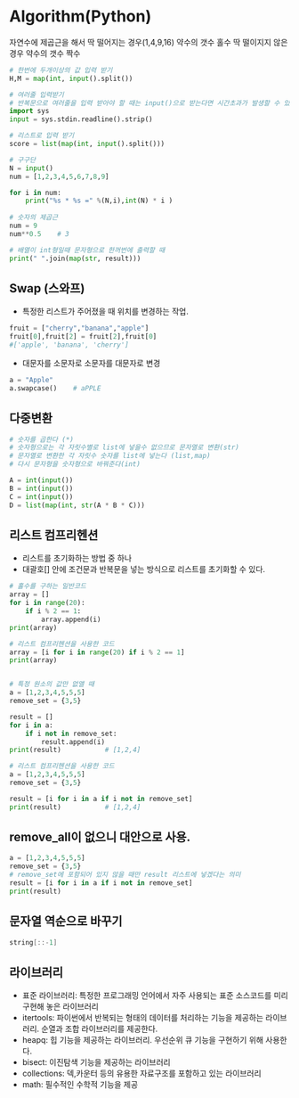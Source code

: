 # Algorithm(Python)

자연수에 제곱근을 해서 딱 떨어지는 경우(1,4,9,16) 약수의 갯수 홀수
딱 떨이지지 않은 경우 약수의 갯수 짝수

```python
# 한번에 두개이상의 값 입력 받기
H,M = map(int, input().split())

# 여러줄 입력받기
# 반복문으로 여러줄을 입력 받아야 할 때는 input()으로 받는다면 시간초과가 발생할 수 있다
import sys
input = sys.stdin.readline().strip()

# 리스트로 입력 받기
score = list(map(int, input().split()))

# 구구단
N = input()
num = [1,2,3,4,5,6,7,8,9]

for i in num:
    print("%s * %s =" %(N,i),int(N) * i )
    
# 숫자의 제곱근
num = 9
num**0.5    # 3 

# 배열이 int형일때 문자형으로 한꺼번에 출력할 때
print(" ".join(map(str, result)))
```

## Swap (스와프)
- 특정한 리스트가 주어졌을 때 위치를 변경하는 작업.
```python
fruit = ["cherry","banana","apple"]
fruit[0],fruit[2] = fruit[2],fruit[0]
#['apple', 'banana', 'cherry']
```
- 대문자를 소문자로 소문자를 대문자로 변경
```python
a = "Apple"
a.swapcase()    # aPPLE
```

## 다중변환
```python
# 숫자를 곱한다 (*) 
# 숫자형으로는 각 자릿수별로 list에 넣을수 없으므로 문자열로 변환(str)
# 문자열로 변환한 각 자릿수 숫자를 list에 넣는다 (list,map)
# 다시 문자형을 숫자형으로 바꿔준다(int) 

A = int(input())
B = int(input())
C = int(input())
D = list(map(int, str(A * B * C)))
```

## 리스트 컴프리헨션
- 리스트를 초기화하는 방법 중 하나
- 대괄호[] 안에 조건문과 반복문을 넣는 방식으로 리스트를 초기화할 수 있다.
```python
# 홀수를 구하는 일반코드
array = []
for i in range(20):
    if i % 2 == 1:
        array.append(i)
print(array)

# 리스트 컴프리헨션을 사용한 코드
array = [i for i in range(20) if i % 2 == 1]
print(array)


# 특정 원소의 값만 없앨 때
a = [1,2,3,4,5,5,5]
remove_set = {3,5}

result = []
for i in a:
    if i not in remove_set:
        result.append(i)
print(result)           # [1,2,4]

# 리스트 컴프리헨션을 사용한 코드
a = [1,2,3,4,5,5,5]
remove_set = {3,5}

result = [i for i in a if i not in remove_set]
print(result)           # [1,2,4]
```

## remove_all이 없으니 대안으로 사용.
```python
a = [1,2,3,4,5,5,5]
remove_set = {3,5}
# remove_set에 포함되어 있지 않을 때만 result 리스트에 넣겠다는 의미
result = [i for i in a if i not in remove_set]
print(result)
```

## 문자열 역순으로 바꾸기
```swift
string[::-1]
```

## 라이브러리
- 표준 라이브러리: 특정한 프로그래밍 언어에서 자주 사용되는 표준 소스코드를 미리 구현해 놓은 라이브러리
- itertools: 파이썬에서 반복되는 형태의 데이터를 처리하는 기능을 제공하는 라이브러리. 순열과 조합 라이브러리를 제공한다.
- heapq: 힙 기능을 제공하는 라이브러리. 우선순위 큐 기능을 구현하기 위해 사용한다.
- bisect: 이진탐색 기능을 제공하는 라이브러리
- collections: 덱,카운터 등의 유용한 자료구조를 포함하고 있는 라이브러리
- math: 필수적인 수학적 기능을 제공

